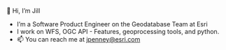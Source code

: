 👋 Hi, I’m Jill
  - I’m a Software Product Engineer on the Geodatabase Team at Esri
  - I work on WFS, OGC API - Features, geoprocessing tools, and python.
  - 📫 You can reach me at jpenney@esri.com

<!---
jill7072/jill7072 is a ✨ special ✨ repository because its `README.md` (this file) appears on your GitHub profile.
You can click the Preview link to take a look at your changes.
--->
